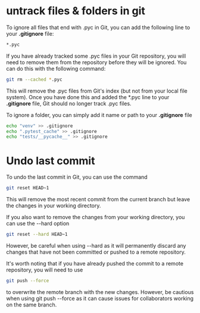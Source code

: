 # untrack files & folders in git
To ignore all files that end with .pyc in Git, you can add the following line to your **.gitignore** file:

```bash
*.pyc
```
If you have already tracked some .pyc files in your Git repository, you will need to remove them from the repository before they will be ignored. You can do this with the following command:

```bash
git rm --cached *.pyc
```
This will remove the .pyc files from Git's index (but not from your local file system). Once you have done this and added the *.pyc line to your **.gitignore** file, Git should no longer track .pyc files.

To ignore a folder, you can simply add it name or path to your **.gitignore** file

```bash
echo "venv" >> .gitignore 
echo ".pytest_cache" >> .gitignore 
echo "tests/__pycache__" >> .gitignore 
```

# Undo last commit
To undo the last commit in Git, you can use the command 
```bash
git reset HEAD~1
```
This will remove the most recent commit from the current branch but leave the changes in your working directory.

If you also want to remove the changes from your working directory, you can use the --hard option
```bash
git reset --hard HEAD~1
```
However, be careful when using --hard as it will permanently discard any changes that have not been committed or pushed to a remote repository.

It's worth noting that if you have already pushed the commit to a remote repository, you will need to use
```bash
git push --force
```
to overwrite the remote branch with the new changes. However, be cautious when using git push --force as it can cause issues for collaborators working on the same branch.